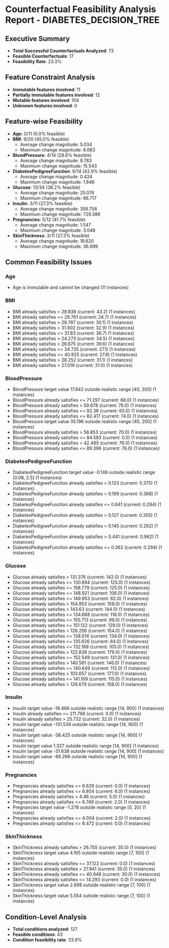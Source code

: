 # Counterfactual Feasibility Analysis Report - DIABETES_DECISION_TREE

## Executive Summary
- **Total Successful Counterfactuals Analyzed**: 73
- **Feasible Counterfactuals**: 17
- **Feasibility Rate**: 23.3%

## Feature Constraint Analysis
- **Immutable features involved**: 11
- **Partially immutable features involved**: 12
- **Mutable features involved**: 104
- **Unknown features involved**: 0

## Feature-wise Feasibility
- **Age**: 0/11 (0.0% feasible)
- **BMI**: 9/20 (45.0% feasible)
  - Average change magnitude: 5.034
  - Maximum change magnitude: 8.683
- **BloodPressure**: 4/14 (28.6% feasible)
  - Average change magnitude: 9.783
  - Maximum change magnitude: 15.543
- **DiabetesPedigreeFunction**: 6/14 (42.9% feasible)
  - Average change magnitude: 0.424
  - Maximum change magnitude: 1.846
- **Glucose**: 13/34 (38.2% feasible)
  - Average change magnitude: 25.076
  - Maximum change magnitude: 66.717
- **Insulin**: 3/11 (27.3% feasible)
  - Average change magnitude: 358.758
  - Maximum change magnitude: 729.386
- **Pregnancies**: 5/12 (41.7% feasible)
  - Average change magnitude: 1.547
  - Maximum change magnitude: 3.048
- **SkinThickness**: 3/11 (27.3% feasible)
  - Average change magnitude: 19.620
  - Maximum change magnitude: 36.999

## Common Feasibility Issues

### Age
- Age is immutable and cannot be changed (11 instances)

### BMI
- BMI already satisfies > 29.838 (current: 43.2) (1 instances)
- BMI already satisfies <= 29.761 (current: 24.7) (1 instances)
- BMI already satisfies > 29.787 (current: 30.1) (1 instances)
- BMI already satisfies > 31.902 (current: 32.9) (1 instances)
- BMI already satisfies <= 37.83 (current: 36.7) (1 instances)
- BMI already satisfies > 24.273 (current: 34.5) (1 instances)
- BMI already satisfies > 26.675 (current: 39.6) (1 instances)
- BMI already satisfies <= 34.735 (current: 27.1) (1 instances)
- BMI already satisfies <= 40.925 (current: 27.6) (1 instances)
- BMI already satisfies > 28.252 (current: 31.1) (1 instances)
- BMI already satisfies > 27.019 (current: 31.0) (1 instances)

### BloodPressure
- BloodPressure target value 17.842 outside realistic range [40, 200] (1 instances)
- BloodPressure already satisfies <= 71.297 (current: 68.0) (1 instances)
- BloodPressure already satisfies > 59.678 (current: 76.0) (1 instances)
- BloodPressure already satisfies <= 92.38 (current: 60.0) (1 instances)
- BloodPressure already satisfies <= 82.417 (current: 74.0) (1 instances)
- BloodPressure target value 35.196 outside realistic range [40, 200] (1 instances)
- BloodPressure already satisfies > 58.853 (current: 70.0) (1 instances)
- BloodPressure already satisfies <= 84.583 (current: 0.0) (1 instances)
- BloodPressure already satisfies > 42.485 (current: 76.0) (1 instances)
- BloodPressure already satisfies <= 89.396 (current: 76.0) (1 instances)

### DiabetesPedigreeFunction
- DiabetesPedigreeFunction target value -0.148 outside realistic range [0.08, 2.5] (1 instances)
- DiabetesPedigreeFunction already satisfies > 0.123 (current: 0.375) (1 instances)
- DiabetesPedigreeFunction already satisfies > 0.199 (current: 0.388) (1 instances)
- DiabetesPedigreeFunction already satisfies <= 0.641 (current: 0.294) (1 instances)
- DiabetesPedigreeFunction already satisfies > 0.127 (current: 0.355) (1 instances)
- DiabetesPedigreeFunction already satisfies > 0.145 (current: 0.262) (1 instances)
- DiabetesPedigreeFunction already satisfies > 0.441 (current: 0.962) (1 instances)
- DiabetesPedigreeFunction already satisfies <= 0.362 (current: 0.294) (1 instances)

### Glucose
- Glucose already satisfies > 131.376 (current: 142.0) (1 instances)
- Glucose already satisfies <= 130.894 (current: 125.0) (1 instances)
- Glucose already satisfies <= 158.779 (current: 125.0) (1 instances)
- Glucose already satisfies <= 148.921 (current: 106.0) (1 instances)
- Glucose already satisfies <= 149.953 (current: 62.0) (1 instances)
- Glucose already satisfies > 154.953 (current: 158.0) (1 instances)
- Glucose already satisfies > 143.63 (current: 144.0) (1 instances)
- Glucose already satisfies <= 134.688 (current: 118.0) (1 instances)
- Glucose already satisfies <= 155.713 (current: 99.0) (1 instances)
- Glucose already satisfies <= 151.122 (current: 129.0) (1 instances)
- Glucose already satisfies > 128.256 (current: 154.0) (1 instances)
- Glucose already satisfies <= 138.014 (current: 134.0) (1 instances)
- Glucose already satisfies <= 135.626 (current: 84.0) (1 instances)
- Glucose already satisfies <= 132.168 (current: 105.0) (1 instances)
- Glucose already satisfies > 122.838 (current: 179.0) (1 instances)
- Glucose already satisfies <= 152.549 (current: 131.0) (1 instances)
- Glucose already satisfies > 140.561 (current: 146.0) (1 instances)
- Glucose already satisfies <= 140.649 (current: 112.0) (1 instances)
- Glucose already satisfies > 103.657 (current: 177.0) (1 instances)
- Glucose already satisfies <= 141.169 (current: 115.0) (1 instances)
- Glucose already satisfies > 126.679 (current: 158.0) (1 instances)

### Insulin
- Insulin target value -18.466 outside realistic range [14, 900] (1 instances)
- Insulin already satisfies <= 211.798 (current: 0.0) (1 instances)
- Insulin already satisfies > 25.732 (current: 32.0) (1 instances)
- Insulin target value -131.539 outside realistic range [14, 900] (1 instances)
- Insulin target value -38.425 outside realistic range [14, 900] (1 instances)
- Insulin target value 1.327 outside realistic range [14, 900] (1 instances)
- Insulin target value -31.638 outside realistic range [14, 900] (1 instances)
- Insulin target value -89.266 outside realistic range [14, 900] (1 instances)

### Pregnancies
- Pregnancies already satisfies <= 8.629 (current: 0.0) (1 instances)
- Pregnancies already satisfies <= 6.804 (current: 6.0) (1 instances)
- Pregnancies already satisfies > 4.46 (current: 5.0) (1 instances)
- Pregnancies already satisfies <= 6.749 (current: 2.0) (1 instances)
- Pregnancies target value -1.278 outside realistic range [0, 20] (1 instances)
- Pregnancies already satisfies <= 4.004 (current: 2.0) (1 instances)
- Pregnancies already satisfies <= 8.472 (current: 0.0) (1 instances)

### SkinThickness
- SkinThickness already satisfies > 26.755 (current: 35.0) (1 instances)
- SkinThickness target value 4.165 outside realistic range [7, 100] (1 instances)
- SkinThickness already satisfies <= 37.122 (current: 0.0) (1 instances)
- SkinThickness already satisfies > 27.841 (current: 35.0) (1 instances)
- SkinThickness already satisfies <= 40.948 (current: 30.0) (1 instances)
- SkinThickness already satisfies <= 14.293 (current: 0.0) (1 instances)
- SkinThickness target value 2.698 outside realistic range [7, 100] (1 instances)
- SkinThickness target value 5.554 outside realistic range [7, 100] (1 instances)

## Condition-Level Analysis
- **Total conditions analyzed**: 127
- **Feasible conditions**: 43
- **Condition feasibility rate**: 33.9%

